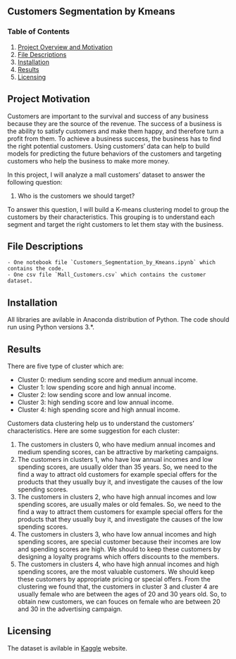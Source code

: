 ## Customers Segmentation by Kmeans

### Table of Contents

1. [Project Overview and Motivation](#motivation)
2. [File Descriptions](#files)
3. [Installation](#installation)
4. [Results](#results)
5. [Licensing](#licensing)


## Project Motivation<a name="motivation"></a>
Customers are important to the survival and success of any business because they are the source of the revenue. The success of a business is the ability to satisfy customers and make them happy, and therefore turn a profit from them. To achieve a business success, the business has to find the right potential customers. 
Using customers’ data can help to build models for predicting the future behaviors of the customers and targeting customers who  help the business to make more money. 

In this project, I will analyze a mall customers’ dataset to answer the following question:
1. Who is the customers we should target?

To answer this question, I will build a K-means clustering model to group the customers by their characteristics. This grouping is to understand each segment and target the right customers to let them stay with the business.

## File Descriptions <a name="files"></a>
	- One notebook file `Customers_Segmentation_by_Kmeans.ipynb` which contains the code. 
	- One csv file `Mall_Customers.csv` which contains the customer dataset.
	
## Installation <a name="installation"></a>
All libraries are avilable in Anaconda distribution of Python.  The code should run using Python versions 3.*.
 
## Results<a name="results"></a>
There are five type of cluster which are:
* Cluster 0: medium sending score and medium annual income.
* Cluster 1: low spending score and high annual income.
* Cluster 2: low sending score and low annual income.
* Cluster 3: high sending score and low annual income.
* Cluster 4: high spending score and high annual income.


Customers data clustering help us to understand the customers’ characteristics. Here are some suggestion for each cluster:
1. The customers in clusters 0, who have medium annual incomes and medium spending scores, can be attractive by marketing campaigns.
2. The customers in clusters 1, who have low annual incomes and low spending scores, are usually older than 35 years. So, we need to the find a way to attract old customers for example special offers for the products that they usually buy it, and investigate the causes of the low spending scores.
3. The customers in clusters 2, who have high annual incomes and low spending scores, are usually males or old females. So, we need to the find a way to attract them customers for example special offers for the products that they usually buy it, and investigate the causes of the low spending scores.
4. The customers in clusters 3, who have low annual incomes and high spending scores, are special customer because their incomes are low and spending scores are high. We should to keep these customers by designing a loyalty programs which offers discounts to the members.
5. The customers in clusters 4, who have high annual incomes and high spending scores, are the most valuable customers. We should keep these customers by appropriate pricing or special offers. 
From the clustering we found that, the customers in cluster 3 and cluster 4 are usually female who are between the ages of 20 and 30 years old. So, to obtain new customers, we can fouces on female who are between 20 and 30 in the advertising campaign. 


## Licensing <a name="licensing"></a>
The dataset is avilable in [Kaggle](https://www.kaggle.com/shwetabh123/mall-customers) website. 
